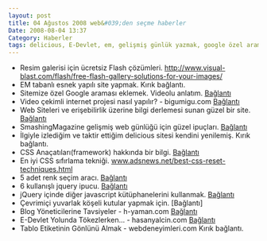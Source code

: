 ```yaml
---
layout: post
title: 04 Ağustos 2008 web&#039;den seçme haberler
Date: 2008-08-04 13:37
Category: Haberler
tags: delicious, E-Devlet, em, gelişmiş günlük yazmak, google özel arama, jquery, Renk seçim aracı, resim galerisi, Tablolar, video çekimli internet sitesi
---
```


-   Resim galerisi için ücretsiz Flash çözümleri. http://www.visual-blast.com/flash/free-flash-gallery-solutions-for-your-images/
-   EM tabanlı esnek yapılı site yapmak. Kırık bağlantı.
-   Sitemize özel Google araması eklemek. Videolu anlatım. [Bağlantı][2]
-   Video çekimli internet projesi nasıl yapılır? - bigumigu.com
    [Bağlantı][3]
-   Web Siteleri ve erişebilirlik üzerine bilgi derlemesi sunan güzel
    bir site. [Bağlantı][4]
-   SmashingMagazine gelişmiş web günlüğü için güzel ipuçları.
    [Bağlantı][5]
-   İlgiyle izlediğim ve taktir ettiğim delicious sitesi kendini
    yenilemiş. Kırık bağlantı.
-   CSS Anaçatıları(framework) hakkında bir bilgi. [Bağlantı][7]
-   En iyi CSS sıfırlama tekniği. www.adsnews.net/best-css-reset-techniques.html
-   5 adet renk seçim aracı. [Bağlantı][9]
-   6 kullanışlı jquery ipucu. [Bağlantı][10]
-   jQuery içinde diğer javascript kütüphanelerini kullanmak.
    [Bağlantı][11]
-   Çevrimiçi yuvarlak köşeli kutular yapmak için. [Bağlantı]
-   Blog Yöneticilerine Tavsiyeler - h-yaman.com [Bağlantı][13]
-   E-Devlet Yolunda Tökezlerken... - hasanyalcin.com [Bağlantı][14]
-   Tablo Etiketinin Gönlünü Almak - webdeneyimleri.com Kırık bağlantı.


  [2]: http://css-tricks.com/videos/css-tricks-video-29.php
    "gooogle araması ekle"
  [3]: http://bigumigu.com/haber.asp?hid=3530
  [4]: http://www.useit.com/ "Erişebilirlik"
  [5]: http://www.smashingmagazine.com/2008/07/31/a-small-survey-of-big-blogs-further-findings/
    "blog"
  [7]: http://hiddenpixels.com/css-stuffs/css-frameworks/ "css"
  [9]: http://www.readwriteweb.com/archives/five_amazing_color_palette_generators.php
    "renk seç"
  [10]: http://johannburkard.de/blog/programming/javascript/6-more-jquery-tips-text-searching-page-load-time-and-others.html
    "jQuery"
  [11]: http://docs.jquery.com/Using_jQuery_with_Other_Libraries
    "jQuery"
  [13]: http://www.h-yaman.com/blog-yoneticilerine-tavsiyeler "blog yaz"
  [14]: http://www.hasanyalcin.com/?p=555 "e-devlet"